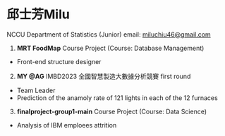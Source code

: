 # 邱士芳Milu
NCCU Department of Statistics (Junior)
email: miluchiu46@gmail.com


1. **MRT FoodMap**
  Course Project (Course: Database Management)
- Front-end structure designer

2. **MY @AG**
  IMBD2023    全國智慧製造大數據分析競賽 first round
- Team Leader
- Prediction of the anamoly rate of 121 lights in each of the 12 furnaces

3. **finalproject-group1-main**
   Course Project (Course: Data Science)
- Analysis of IBM emploees attrition
